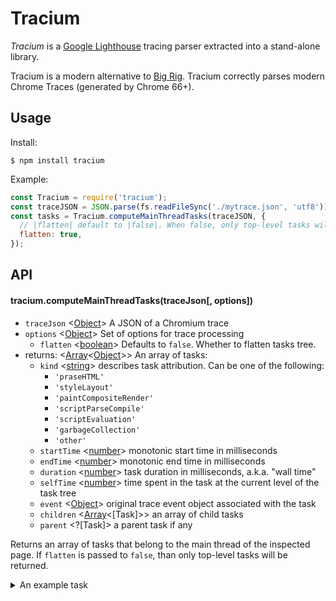 # Tracium

*Tracium* is a [Google Lighthouse](https://github.com/GoogleChrome/lighthouse)
tracing parser extracted into a stand-alone library.

Tracium is a modern alternative to [Big Rig](https://github.com/googlearchive/node-big-rig).
Tracium correctly parses modern Chrome Traces (generated by Chrome 66+).

## Usage

Install:
```
$ npm install tracium
```

Example:

```js
const Tracium = require('tracium');
const traceJSON = JSON.parse(fs.readFileSync('./mytrace.json', 'utf8'));
const tasks = Tracium.computeMainThreadTasks(traceJSON, {
  // |flatten| default to |false|. When false, only top-level tasks will be returned.
  flatten: true,
});
```

## API

#### tracium.computeMainThreadTasks(traceJson[, options])
- `traceJson` <[Object]> A JSON of a Chromium trace
- `options` <[Object]>  Set of options for trace processing
  - `flatten` <[boolean]> Defaults to `false`. Whether to flatten tasks tree. 
- returns: <[Array]<[Object]>> An array of tasks:
  - `kind` <[string]> describes task attribution. Can be one of the following:
    - `'praseHTML'`
    - `'styleLayout'`
    - `'paintCompositeRender'`
    - `'scriptParseCompile'`
    - `'scriptEvaluation'`
    - `'garbageCollection'`
    - `'other'`
  - `startTime` <[number]> monotonic start time in milliseconds
  - `endTime` <[number]> monotonic end time in milliseconds
  - `duration` <[number]> task duration in milliseconds, a.k.a. "wall time"
  - `selfTime` <[number]> time spent in the task at the current level of the task tree
  - `event` <[Object]> original trace event object associated with the task
  - `children` <[Array]<[Task]>> an array of child tasks
  - `parent` <?[Task]> a parent task if any

Returns an array of tasks that belong to the main thread of the inspected page.
If `flatten` is passed to `false`, than only top-level tasks will be returned.

<details>
<summary>An example task</summary>

```
{
  event:
   { pid: 29772,
     tid: 775,
     ts: 588826692280,
     ph: 'X',
     cat: 'toplevel',
     name: 'TaskQueueManager::ProcessTaskFromWorkQueue',
     args:
      { src_file: '../../base/trace_event/trace_log.cc',
        src_func: 'SetEnabled' },
     dur: 27,
     tdur: 22,
     tts: 514358 },
  startTime: 0,
  endTime: 0.027,
  children: [],
  duration: 0.027,
  selfTime: 0.027,
  kind: 'other' }
```
</details>

[Array]: https://developer.mozilla.org/en-US/docs/Web/JavaScript/Reference/Global_Objects/Array "Array"
[boolean]: https://developer.mozilla.org/en-US/docs/Web/JavaScript/Data_structures#Boolean_type "Boolean"
[Buffer]: https://nodejs.org/api/buffer.html#buffer_class_buffer "Buffer"
[function]: https://developer.mozilla.org/en-US/docs/Web/JavaScript/Reference/Global_Objects/Function "Function"
[number]: https://developer.mozilla.org/en-US/docs/Web/JavaScript/Data_structures#Number_type "Number"
[Object]: https://developer.mozilla.org/en-US/docs/Web/JavaScript/Reference/Global_Objects/Object "Object"
[origin]: https://developer.mozilla.org/en-US/docs/Glossary/Origin "Origin"
[Promise]: https://developer.mozilla.org/en-US/docs/Web/JavaScript/Reference/Global_Objects/Promise "Promise"
[string]: https://developer.mozilla.org/en-US/docs/Web/JavaScript/Data_structures#String_type "String"
[stream.Readable]: https://nodejs.org/api/stream.html#stream_class_stream_readable "stream.Readable"
[Error]: https://nodejs.org/api/errors.html#errors_class_error "Error"
[ChildProcess]: https://nodejs.org/api/child_process.html "ChildProcess"
[iterator]: https://developer.mozilla.org/en-US/docs/Web/JavaScript/Reference/Iteration_protocols "Iterator"
[Element]: https://developer.mozilla.org/en-US/docs/Web/API/element "Element"
[Map]: https://developer.mozilla.org/en-US/docs/Web/JavaScript/Reference/Global_Objects/Map "Map"
[selector]: https://developer.mozilla.org/en-US/docs/Web/CSS/CSS_Selectors "selector"
[Serializable]: https://developer.mozilla.org/en-US/docs/Web/JavaScript/Reference/Global_Objects/JSON/stringify#Description "Serializable"
[xpath]: https://developer.mozilla.org/en-US/docs/Web/XPath "xpath"
[UnixTime]: https://en.wikipedia.org/wiki/Unix_time "Unix Time"
